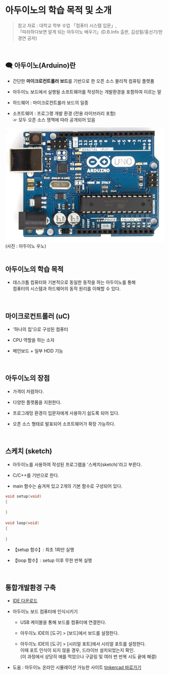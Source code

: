 # 아두이노의 학습 목적 및 소개

>  참고 자료 : 대학교 학부 수업 「컴퓨터 시스템 입문」,  
「따라하다보면 알게 되는 아두이노 배우기」(D.B.Info 출판, 김성필/홍선기/한경연 공저)

<br/>

## 🗨 아두이노(Arduino)란

* 간단한 <strong>마이크로컨트롤러 보드</strong>를 기반으로 한 오픈 소스 물리적 컴퓨팅 플랫폼

* 아두이노 보드에서 실행될 소프트웨어를 작성하는 개발환경을 포함하여 이르는 말

* 하드웨어 : 마이크로컨트롤러 보드의 일종

* 소프트웨어 : 프로그랭 개발 환경 (전용 라이브러리 포함)  
 ☞ 모두 오픈 소스 쟁책에 따라 공개되어 있음

 <img src="img/우노R3.jpg" />
 (사진 : 아두이노 우노)

<br/>
<br/>

## 아두이노의 학습 목적

* 데스크톱 컴퓨터와 기본적으로 동일한 동작을 하는 아두이노를 통해  
컴퓨터의 시스템과 하드웨어의 동작 원리를 이해할 수 있다.

<br/>

## 마이크로컨트롤러 (uC)

* '하나의 칩'으로 구성된 컴퓨터

* CPU 역할을 하는 소자

* 메인보드 + 일부 HDD 기능

<br/>

## 아두이노의 장점
* 가격이 저렴하다.

* 다양한 플랫폼을 지원한다.

* 프로그래밍 환경이 입문자에게 사용하기 쉽도록 되어 있다.

* 오픈 소스 형태로 발표되어 소프트웨어가 확장 가능하다.

<br/>

## 스케치 (sketch)

* 아두이노를 사용하여 작성된 프로그램을 '스케치(sketch)'라고 부른다.

* C/C++를 기반으로 한다.

* main 함수는 숨겨져 있고 2개의 기본 함수로 구성되어 있다.

```c
void setup(void)
{

}

void loop(void)
{

}
```

* 【setup 함수】: 최초 1회만 실행

* 【loop 함수】: setup 이후 무한 반복 실행

<br/>

## 통합개발환경 구축

* <a href="https://www.arduino.cc/">IDE 다운로드</a>


* 아두이노 보드 컴퓨터에 인식시키기

  * USB 케이블을 통해 보드를 컴퓨터에 연결한다.

  * 아두이노 IDE의 [도구] > [보드]에서 보드를 설정한다.

  * 아두이노 IDE의 [도구] > [시리얼 포트]에서 시리얼 포트를 설정한다.  
  이때 포트 인식이 되지 않을 경우, 드라이브 설치되었는지 확인.  
  (이 과정에서 상당히 애를 먹었으나 구글링 및 여러 번 반복 시도 끝에 해결)

* 도움 : 아두이노 온라인 시뮬레이션 가능한 사이트 <a href="https://www.tinkercad.com/users/itMEfvBw4mA">tinkercad 바로가기</a>